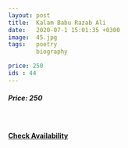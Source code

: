 ```yaml
---
layout: post
title:  Kalam Babu Razab Ali
date:   2020-07-1 15:01:35 +0300
image:  45.jpg
tags:   poetry
        biography

price: 250
ids : 44
---
```



<h5>Price: 250</h5><br>


<h4><a class="add-cart cart1" href="{{ site.baseurl }}/books#45"><b>Check Availability</b></a></h4>






<body>
 <script src="{{ site.baseurl }}/js/main.js"></script>
 </body>
